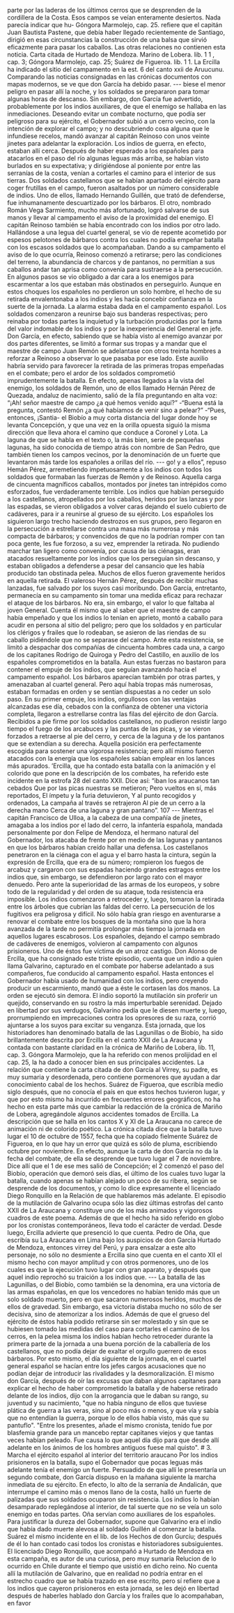 parte por las laderas de los últimos cerros que se desprenden de la cordillera de la Costa. Esos campos se veían enteramente desiertos. Nada parecía indicar que hu- Góngora Marmolejo, cap. 25. refiere que el capitán Juan Bautista Pastene, que debía haber llegado recientemente de Santiago, dirigió en esas circunstancias la construcción de una balsa que sirvió eficazmente para pasar los caballos. Las otras relaciones no contienen esta noticia. Carta citada de Hurtado de Mendoza. Marino de Lobera. lib. 1 1 , cap. 3; Góngora Marmolejo, cap. 25; Suárez de Figueroa. lib. 1 1. La Ercilla ha indicado el sitio del campamento en la est. 6 del canto xxii de Aruucunu. Comparando las noticias consignadas en las crónicas documentos con mapas modernos, se ve que don García ha debido pasar. --- biese el menor peligro en pasar allí la noche, y los soldados se prepararon para tomar algunas horas de descanso. Sin embargo, don García fue advertido, probablemente por los indios auxiliares, de que el enemigo se hallaba en las inmediaciones. Deseando evitar un combate nocturno, que podía ser peligroso para su ejército, el Gobernador subió a un cerro vecino, con la intención de explorar el campo; y no descubriendo cosa alguna que le infundiese recelos, mandó avanzar al capitán Reinoso con unos veinte jinetes para adelantar la exploración. Los indios de guerra, en efecto, estaban allí cerca. Después de haber esperado a los españoles para atacarlos en el paso del río algunas leguas más arriba, se habían visto burlados en su expectativa; y dirigiéndose al poniente por entre las serranías de la costa, venían a cortarles el camino para el interior de sus tierras. Dos soldados castellanos que se habían apartado del ejército para coger frutillas en el campo, fueron asaltados por un número considerable de indios. Uno de ellos, llamado Hernando Guillén, que trató de defenderse, fue inhumanamente descuartizado por los bárbaros. El otro, nombrado Román Vega Sarmiento, mucho más afortunado, logró salvarse de sus manos y llevar al campamento el aviso de la proximidad del enemigo. El capitán Reinoso también se había encontrado con los indios por otro lado. Hallándose a una legua del cuartel general, se vio de repente acometido por espesos pelotones de bárbaros contra los cuales no podía empeñar batalla con los escasos soldados que lo acompañaban. Dando a su campamento el aviso de lo que ocurría, Reinoso comenzó a retirarse; pero las condiciones del terreno, la abundancia de charcos y de pantanos, no permitían a sus caballos andar tan aprisa como convenía para sustraerse a la persecución. En algunos pasos se vio obligado a dar cara a los enemigos para escarmentar a los que estaban más obstinados en perseguirlo. Aunque en estos choques los españoles no perdieron un solo hombre, el hecho de su retirada envalentonaba a los indios y les hacía concebir confianza en la suerte de la jornada. La alarma estaba dada en el campamento español. Los soldados comenzaron a reunirse bajo sus banderas respectivas; pero reinaba por todas partes la inquietud y la turbación producidas por la fama del valor indomable de los indios y por la inexperiencia del General en jefe. Don García, en efecto, sabiendo que se había visto al enemigo avanzar por dos partes diferentes, se limitó a formar sus tropas y a mandar que el maestre de campo Juan Remón se adelantase con otros treinta hombres a reforzar a Reinoso a observar lo que pasaba por ese lado. Este auxilio habría servido para favorecer la retirada de las primeras tropas empeñadas en el combate; pero el ardor de los soldados comprometió imprudentemente la batalla. En efecto, apenas llegados a la vista del enemigo, los soldados de Remón, uno de ellos llamado Hernán Pérez de Quezada, andaluz de nacimiento, salió de la fila preguntando en alta voz: “¡Ah! señor maestre de campo ¿a qué hemos venido aquí?” -“Buena está la pregunta, contestó Remón ¿a qué habíamos de venir sino a pelear?” -“Pues, entonces, ¡Santia- el Biobío a muy corta distancia del lugar donde hoy se levanta Concepción, y que una vez en la orilla opuesta siguió la misma dirección que lleva ahora el camino que conduce a Coronel y Lota. La laguna de que se habla en el texto o, la más bien, serie de pequeñas lagunas, ha sido conocida de tiempo atrás con nombre de San Pedro, que también tienen los campos vecinos, por la denominación de un fuerte que levantaron más tarde los españoles a orillas del río. --- go! y a ellos”, repuso Hemán Pérez, arremetiendo impetuosamente a los indios con todos los soldados que formaban las fuerzas de Remón y de Reinoso. Aquella carga de cincuenta magníficos caballos, montados por jinetes tan intrépidos como esforzados, fue verdaderamente terrible. Los indios que habían perseguido a los castellanos, atropellados por los caballos, heridos por las lanzas y por las espadas, se vieron obligados a volver caras dejando el suelo cubierto de cadáveres, para ir a reunirse al grueso de su ejército. Los españoles los siguieron largo trecho haciendo destrozos en sus grupos, pero llegaron en la persecución a estrellarse contra una masa más numerosa y más compacta de bárbaros; y convencidos de que no la podrían romper con tan poca gente, les fue forzoso, a su vez, emprender la retirada. No pudiendo marchar tan ligero como convenía, por causa de las ciénagas, eran atacados resueltamente por los indios que los perseguían sin descanso, y estaban obligados a defenderse a pesar del cansancio que les había producido tan obstinada pelea. Muchos de ellos fueron gravemente heridos en aquella retirada. El valeroso Hernán Pérez, después de recibir muchas lanzadas, fue salvado por los suyos casi moribundo. Don García, entretanto, permanecía en su campamento sin tomar una medida eficaz para rechazar el ataque de los bárbaros. No era, sin embargo, el valor lo que faltaba al joven General. Cuenta él mismo que al saber que el maestre de campo había empeñado y que los indios lo tenían en aprieto, montó a caballo para acudir en persona al sitio del peligro; pero que los soldados y en particular los clérigos y frailes que lo rodeaban, se asieron de las riendas de su caballo pidiéndole que no se separase del campo. Ante esta resistencia, se limitó a despachar dos compañías de cincuenta hombres cada una, a cargo de los capitanes Rodrigo de Quiroga y Pedro del Castillo, en auxilio de los españoles comprometidos en la batalla. Aun estas fuerzas no bastaron para contener el empuje de los indios, que seguían avanzando hacia el campamento español. Los bárbaros aparecían también por otras partes, y amenazaban al cuartel general. Pero aquí había tropas más numerosas, estaban formadas en orden y se sentían dispuestas a no ceder un solo paso. En su primer empuje, los indios, orgullosos con las ventajas alcanzadas ese día, cebados con la confianza de obtener una victoria completa, llegaron a estrellarse contra las filas del ejército de don García. Recibidos a pie firme por los soldados castellanos, no pudieron resistir largo tiempo el fuego de los arcabuces y las puntas de las picas, y se vieron forzados a retraerse al pie del cerro, y cerca de la laguna y de los pantanos que se extendían a su derecha. Aquella posición era perfectamente escogida para sostener una vigorosa resistencia; pero allí mismo fueron atacados con la energía que los españoles sabían emplear en los lances más apurados. ’Ercilla, que ha contado esta batalla con la animación y el colorido que pone en la descripción de los combates, ha referido este incidente en la estrofa 28 del canto XXII. Dice así: “iban los araucanos tan cebados Que por las picas nuestras se metieron; Pero vueltos en sí, más reportados, El ímpetu y la furia detuvieron, Y al punto recogidos y ordenados, La campaña al través se retrajeron Al pie de un cerro a la derecha mano Cerca de una laguna y gran pantano”. 107 --- Mientras el capitán Francisco de Ulloa, a la cabeza de una compañía de jinetes, amagaba a los indios por el lado del cerro, la infantería española, mandada personalmente por don Felipe de Mendoza, el hermano natural del Gobernador, los atacaba de frente por en medio de las lagunas y pantanos en que los bárbaros habían creído hallar una defensa. Los castellanos penetraron en la ciénaga con el agua y el barro hasta la cintura, según la expresión de Ercilla, que era de su número; rompieron los fuegos de arcabuz y cargaron con sus espadas haciendo grandes estragos entre los indios que, sin embargo, se defendieron por largo rato con el mayor denuedo. Pero ante la superioridad de las armas de los europeos, y sobre todo de la regularidad y del orden de su ataque, toda resistencia era imposible. Los indios comenzaron a retroceder y, luego, tomaron la retirada entre los árboles que cubrían las faldas del cerro. La persecución de los fugitivos era peligrosa y difícil. No sólo había gran riesgo en aventurarse a renovar el combate entre los bosques de la montaña sino que la hora avanzada de la tarde no permitía prolongar más tiempo la jornada en aquellos lugares escabrosos. Los españoles, dejando el campo sembrado de cadáveres de enemigos, volvieron al campamento con algunos prisioneros. Uno de éstos fue víctima de un atroz castigo. Don Alonso de Ercilla, que ha consignado este triste episodio, cuenta que un indio a quien llama Galvarino, capturado en el combate por haberse adelantado a sus compañeros, fue conducido al campamento español. Hasta entonces el Gobernador había usado de humanidad con los indios, pero creyendo producir un escarmiento, mandó que a éste le cortasen las dos manos. La orden se ejecutó sin demora. El indio soportó la mutilación sin proferir un quejido, conservando en su rostro la más imperturbable serenidad. Dejado en libertad por sus verdugos, Galvarino pedía que le diesen muerte y, luego, prorrumpiendo en imprecaciones contra los opresores de su raza, corrió ajuntarse a los suyos para excitar su venganza. Esta jornada, que los historiadores han denominado batalla de las Lagunillas o de Biobío, ha sido brillantemente descrita por Ercilla en el canto XXII de La Araucana y contada con bastante claridad en la crónica de Mariño de Lobera, lib. 11, cap. 3. Góngora Marmolejo, que la ha referido con menos prolijidad en el cap. 25, la ha dado a conocer bien en sus principales accidentes. La relación que contiene la carta citada de don García al Virrey, su padre, es muy sumaria y desordenada, pero contiene pormenores que ayudan a dar conocimiento cabal de los hechos. Suárez de Figueroa, que escribía medio siglo después, que no conocía el país en que estos hechos tuvieron lugar, y que por esto mismo ha incurrido en frecuentes errores geográficos, no ha hecho en esta parte más que cambiar la redacción de la crónica de Mariño de Lobera, agregándole algunos accidentes tomados de Ercilla. La descripción que se halla en los cantos X y XI de La Araucana no carece de animación ni de colorido poético. La crónica citada dice que la batalla tuvo lugar el 10 de octubre de 1557, fecha que ha copiado fielmente Suárez de Figueroa, en lo que hay un error que quizá es sólo de pluma, escribiendo octubre por noviembre. En efecto, aunque la carta de don García no da la fecha del combate, de ella se desprende que tuvo lugar el 7 de noviembre. Dice allí que el 1 de ese mes salió de Concepción; el 2 comenzó el paso del Biobío, operación que demoró seis días, el último de los cuales tuvo lugar la batalla, cuando apenas se habían alejado un poco de su ribera, según se desprende de los documentos, y como lo dice expresamente el licenciado Diego Ronquillo en la Relación de que hablaremos más adelante. El episodio de la mutilación de Galvarino ocupa sólo las diez últimas estrofas del canto XXII de La Araucana y constituye uno de los más animados y vigorosos cuadros de este poema. Además de que el hecho ha sido referido en globo por los cronistas contemporáneos, lleva todo el carácter de verdad. Desde luego, Ercilla advierte que presenció lo que cuenta. Pedro de Oña, que escribía su La Araucana en Lima bajo los auspicios de don García Hurtado de Mendoza, entonces virrey del Perú, y para ensalzar a este alto personaje, no sólo no desmiente a Ercilla sino que cuenta en el canto XII el mismo hecho con mayor amplitud y con otros pormenores, uno de los cuales es que la ejecución tuvo lugar con gran aparato, y después que aquel indio reprochó su traición a los indios que. --- La batalla de las Lagunillas, o del Biobío, como también se la denomina, era una victoria de las armas españolas, en que los vencedores no habían tenido más que un solo soldado muerto, pero en que sacaron numerosos heridos, muchos de ellos de gravedad. Sin embargo, esa victoria distaba mucho no sólo de ser decisiva, sino de atemorizar a los indios. Además de que el grueso del ejército de éstos había podido retirarse sin ser molestado y sin que se hubiesen tomado las medidas del caso para cortarles el camino de los cerros, en la pelea misma los indios habían hecho retroceder durante la primera parte de la jornada a una buena porción de la caballería de los castellanos, que no podía dejar de exaltar el orgullo guerrero de esos bárbaros. Por esto mismo, el día siguiente de la jornada, en el cuartel general español se hacían entre los jefes cargos acusaciones que no podían dejar de introducir las rivalidades y la desmoralización. El mismo don García, después de oír las excusas que daban algunos capitanes para explicar el hecho de haber comprometido la batalla y de haberse retirado delante de los indios, dijo con la arrogancia que le daban su rango, su juventud y su nacimiento, "que no había ninguno de ellos que tuviese plática de guerra a las veras, sino al poco más o menos, y que vía y sabía que no entendían la guerra, porque lo de ellos había visto, más que su pantuflo". "Entre los presentes, añade el mismo cronista, tenido fue por blasfemia grande para un mancebo reptar capitanes viejos y que tantas veces habían peleado. Fue causa lo que aquel día dijo para que desde allí adelante en los ánimos de los hombres antiguos fuese mal quisto". # 3. Marcha el ejército español al interior del territorio araucano Por los indios prisioneros en la batalla, supo el Gobernador que pocas leguas más adelante tenía el enemigo un fuerte. Persuadido de que allí le presentaría un segundo combate, don García dispuso en la mañana siguiente la marcha inmediata de su ejército. En efecto, lo alto de la serranía de Andalicán, que interrumpe el camino más o menos llano de la costa, halló un fuerte de palizadas que sus soldados ocuparon sin resistencia. Los indios lo habían desamparado replegándose al interior, de tal suerte que no se veía un solo enemigo en todas partes. Oña servían como auxiliares de los españoles. Para justificar la dureza del Gobernador, supone que Galvarino era el indio que había dado muerte alevosa al soldado Guillén al comenzar la batalla. Suárez el mismo incidente en el lib. de los Hechos de don Gurcíu; después de él lo han contado casi todos los cronistas e historiadores subsiguientes. El licenciado Diego Ronquillo, que acompañó a Hurtado de Mendoza en esta campaña, es autor de una curiosa, pero muy sumaria Relucion de lo ocurrido en Chile durante el tiempo que usistió en dicho reino. No cuenta allí la mutilación de Galvarino, que en realidad no podría entrar en el estrecho cuadro que se había trazado en ese escrito, pero sí refiere que a los indios que cayeron prisioneros en esta jornada, se les dejó en libertad después de haberles hablado don García y los frailes que lo acompañaban, en favor